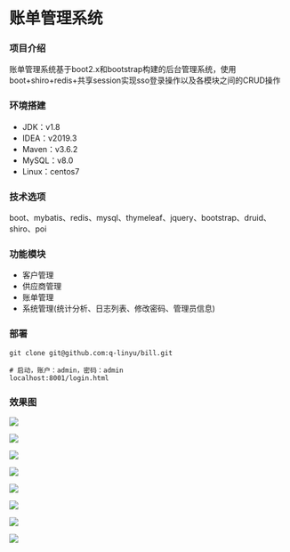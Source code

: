 # 账单管理系统

### 项目介绍

账单管理系统基于boot2.x和bootstrap构建的后台管理系统，使用boot+shiro+redis+共享session实现sso登录操作以及各模块之间的CRUD操作

### 环境搭建

- JDK：v1.8
- IDEA：v2019.3
- Maven：v3.6.2
- MySQL：v8.0
- Linux：centos7

### 技术选项

boot、mybatis、redis、mysql、thymeleaf、jquery、bootstrap、druid、shiro、poi

### 功能模块

- 客户管理
- 供应商管理
- 账单管理
- 系统管理(统计分析、日志列表、修改密码、管理员信息)

### 部署

```shell
git clone git@github.com:q-linyu/bill.git

# 启动，账户：admin，密码：admin
localhost:8001/login.html
```

### 效果图

![](https://project-commons-images.oss-cn-shenzhen.aliyuncs.com/bill/login.png)

![](https://project-commons-images.oss-cn-shenzhen.aliyuncs.com/bill/home.png)

![](https://project-commons-images.oss-cn-shenzhen.aliyuncs.com/bill/user-list.png)

![](https://project-commons-images.oss-cn-shenzhen.aliyuncs.com/bill/user-add.png)

![](https://project-commons-images.oss-cn-shenzhen.aliyuncs.com/bill/provider-list.png)

![](https://project-commons-images.oss-cn-shenzhen.aliyuncs.com/bill/provider-add.png)

![](https://project-commons-images.oss-cn-shenzhen.aliyuncs.com/bill/logs.png)

![](https://project-commons-images.oss-cn-shenzhen.aliyuncs.com/bill/password.png)